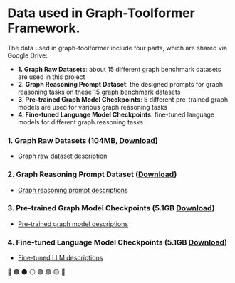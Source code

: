 # Data used in Graph-Toolformer Framework.

The data used in graph-toolformer include four parts, which are shared via Google Drive:

- **1. Graph Raw Datasets**: about 15 different graph benchmark datasets are used in this project
- **2. Graph Reasoning Prompt Dataset**: the designed prompts for graph reasoning tasks on these 15 graph benchmark datasets
- **3. Pre-trained Graph Model Checkpoints**: 5 different pre-trained graph models are used for various graph reasoning tasks
- **4. Fine-tuned Language Model Checkpoints**: fine-tuned language models for different graph reasoning tasks


### 1. Graph Raw Datasets (104MB, [Download](https://drive.google.com/file/d/1lC23j9RYMb44JRJybxIpUtxuQ2lW58n_/view?usp=sharing))

- [Graph raw dataset description](https://github.com/jwzhanggy/Graph_Toolformer/tree/main/Graph_Toolformer_Package#graph-datasets-used-in-graph-toolformer)


### 2. Graph Reasoning Prompt Dataset ([Download](https://github.com/jwzhanggy/Graph_Toolformer/tree/main/LLM_Tuning/prompt))

- [Graph reasoning prompt descriptions](https://github.com/jwzhanggy/Graph_Toolformer/tree/main/LLM_Tuning/prompt/README.md)


### 3. Pre-trained Graph Model Checkpoints (5.1GB [Download](https://drive.google.com/file/d/15dMT96MHES56hV1MNlCrf2RWKPnyecao/view?usp=sharing))

- [Pre-trained graph model descriptions](https://github.com/jwzhanggy/Graph_Toolformer/tree/main/Graph_Toolformer_Package#pre-trained-graph-models)


### 4. Fine-tuned Language Model Checkpoints (5.1GB [Download](https://drive.google.com/file/d/15dMT96MHES56hV1MNlCrf2RWKPnyecao/view?usp=sharing))

- [Fine-tuned LLM descriptions](https://github.com/jwzhanggy/Graph_Toolformer/tree/main/Graph_Toolformer_Package#pre-trained-graph-models-used-in-graph-toolformer)

🔴
🟠
⚫
⚪
🟣
🟢
🟡
🔵

